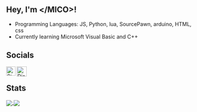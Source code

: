 ## Hey, I'm \</MICO\>!
<ul>
  <li>Programming Languages: JS, Python, lua, SourcePawn, arduino, HTML, css</li>
  <li>Currently learning Microsoft Visual Basic and C++</li>
</ul>

## Socials
<a href="https://steamcommunity.com/profiles/76561198985255524">
  <img align="left" alt="Steam" width="25px" src="https://upload.wikimedia.org/wikipedia/commons/thumb/8/83/Steam_icon_logo.svg/512px-Steam_icon_logo.svg.png" />
</a>
<a href="https://discord.com/invite/c5nCHfp">
  <img align="left" alt="Discord" width="27px" src="https://discord.com/assets/145dc557845548a36a82337912ca3ac5.svg" />
</a>
<br>

## Stats
<a href="https://github.com/DEV-MICO">
  <img align="center" src="https://github-readme-stats.vercel.app/api?username=DEV-MICO&show_icons=true&theme=github_dark" />
</a>
<a href="https://github.com/DEV-MICO">
  <img align="center" src="https://github-readme-stats.vercel.app/api/top-langs/?username=DEV-MICO&theme=github_dark" />
</a>
